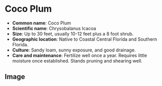 
# Coco Plum

- **Common name**: Coco Plum
- **Scientific name**: Chrysobalanus Icacoa
- **Size**: Up to 30 feet, usually 10-12 feet plus a 8 foot shrub. 
- **Geographic location**: Native to Coastal Central Florida and Southern Florida.
- **Culture**: Sandy loam, sunny exposure, and good drainage. 
- **Care and maintenance**: Fertilize well once a year. Requires little moisture once established. Stands pruning and shearing well. 

## Image

<!-- Add an image of the plant below. For example:
![Plant 5](images/plant-05.jpg)
-->

